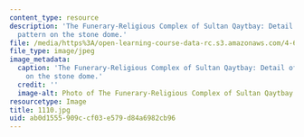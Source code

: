 ```yaml
---
content_type: resource
description: 'The Funerary-Religious Complex of Sultan Qaytbay: Detail of the star
  pattern on the stone dome.'
file: /media/https%3A/open-learning-course-data-rc.s3.amazonaws.com/4-614-religious-architecture-and-islamic-cultures-fall-2002/ab0d1555909ccf03e579d84a6982cb96_1110.jpg
file_type: image/jpeg
image_metadata:
  caption: 'The Funerary-Religious Complex of Sultan Qaytbay: Detail of the star pattern
    on the stone dome.'
  credit: ''
  image-alt: Photo of The Funerary-Religious Complex of Sultan Qaytbay
resourcetype: Image
title: 1110.jpg
uid: ab0d1555-909c-cf03-e579-d84a6982cb96
---
```

